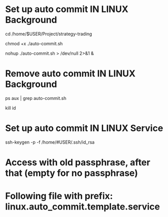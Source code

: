 # Set up auto commit IN LINUX Background

cd /home/$USER/Project/strategy-trading

chmod +x ./auto-commit.sh

nohup ./auto-commit.sh > /dev/null 2>&1 &

# Remove auto commit IN LINUX Background

ps aux | grep auto-commit.sh

kill id

# Set up auto commit IN LINUX Service

ssh-keygen -p -f /home/#USER/.ssh/id_rsa

# Access with old passphrase, after that (empty for no passphrase)

# Following file with prefix: linux.auto_commit.template.service
